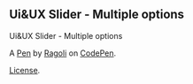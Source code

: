 Ui&UX Slider - Multiple options
-------------------------------
Ui&UX Slider - Multiple options

A [Pen](https://codepen.io/Glucio/pen/pyybVz) by [Ragoli](http://codepen.io/Glucio) on [CodePen](http://codepen.io/).

[License](https://codepen.io/Glucio/pen/pyybVz/license).